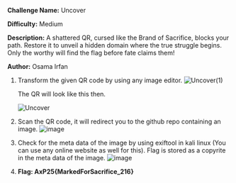 **Challenge Name:** Uncover

**Difficulty:** Medium

**Description:** A shattered QR, cursed like the Brand of Sacrifice, blocks your path. Restore it to unveil a hidden domain where the true struggle begins. Only the worthy will find the flag before fate claims them!

**Author:** Osama Irfan

1. Transform the given QR code by using any image editor.
   ![Uncover(1)](https://github.com/user-attachments/assets/1ca8cde3-3ad2-49e8-a040-bba569db3bd5)

   The QR will look like this then.
   
   ![Uncover](https://github.com/user-attachments/assets/b6388f98-5797-4552-b2e8-109a6cecedf2)

3. Scan the QR code, it will redirect you to the github repo containing an image.
   ![image](https://github.com/user-attachments/assets/e7a68587-7bd0-4bc3-b35e-02487a99619f)

4. Check for the meta data of the image by using exiftool in kali linux (You can use any online website as well for this).
   Flag is stored as a copyrite in the meta data of the image.
   ![image](https://github.com/user-attachments/assets/560963f2-7000-40e9-97bd-7134bc3627d7)

5. **Flag: AxP25{MarkedForSacrifice_216}**




